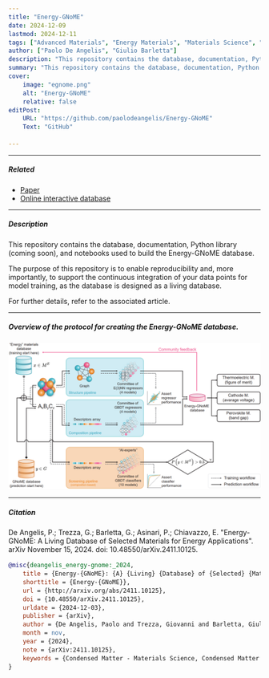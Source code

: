 ```yaml
---
title: "Energy-GNoME" 
date: 2024-12-09
lastmod: 2024-12-11
tags: ["Advanced Materials", "Energy Materials", "Materials Science", "Artificial Intelligence", "Machine Learning", "Deep Learning", "Computational Chemistry", "Dataset", "Thermoelectric", "Battery", "Perovskite"]
author: ["Paolo De Angelis", "Giulio Barletta"]
description: "This repository contains the database, documentation, Python library (coming soon), and notebooks used to build the Energy-GNoME database." 
summary: "This repository contains the database, documentation, Python library (coming soon), and notebooks used to build the Energy-GNoME database." 
cover:
    image: "egnome.png"
    alt: "Energy-GNoME"
    relative: false
editPost:
    URL: "https://github.com/paolodeangelis/Energy-GNoME"
    Text: "GitHub"

---
```


---

##### Related

+ [Paper](energy-gnome.pdf)
+ [Online interactive database](https://paolodeangelis.github.io/Energy-GNoME/)

---

##### Description

This repository contains the database, documentation, Python library (coming soon), and notebooks used to build the Energy-GNoME database.

The purpose of this repository is to enable reproducibility and, more importantly, to support the continuous integration of your data points for model training, as the database is designed as a living database.

For further details, refer to the associated article.

---

##### Overview of the protocol for creating the Energy-GNoME database.

![](egnome.png)

---

##### Citation

De Angelis, P.; Trezza, G.; Barletta, G.; Asinari, P.; Chiavazzo, E. "Energy-GNoME: A Living Database of Selected Materials for Energy Applications". arXiv November 15, 2024. doi: 10.48550/arXiv.2411.10125.

```BibTeX
@misc{deangelis_energy-gnome:_2024,
    title = {Energy-{GNoME}: {A} {Living} {Database} of {Selected} {Materials} for {Energy} {Applications}},
    shorttitle = {Energy-{GNoME}},
    url = {http://arxiv.org/abs/2411.10125},
    doi = {10.48550/arXiv.2411.10125},
    urldate = {2024-12-03},
    publisher = {arXiv},
    author = {De Angelis, Paolo and Trezza, Giovanni and Barletta, Giulio and Asinari, Pietro and Chiavazzo, Eliodoro},
    month = nov,
    year = {2024},
    note = {arXiv:2411.10125},
    keywords = {Condensed Matter - Materials Science, Condensed Matter - Other Condensed Matter, Computer Science - Machine Learning},
}
```
